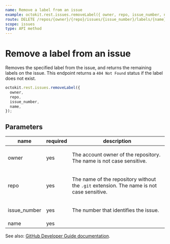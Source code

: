 ```yaml
---
name: Remove a label from an issue
example: octokit.rest.issues.removeLabel({ owner, repo, issue_number, name })
route: DELETE /repos/{owner}/{repo}/issues/{issue_number}/labels/{name}
scope: issues
type: API method
---
```


# Remove a label from an issue

Removes the specified label from the issue, and returns the remaining labels on the issue. This endpoint returns a `404 Not Found` status if the label does not exist.

```js
octokit.rest.issues.removeLabel({
  owner,
  repo,
  issue_number,
  name,
});
```

## Parameters

<table>
  <thead>
    <tr>
      <th>name</th>
      <th>required</th>
      <th>description</th>
    </tr>
  </thead>
  <tbody>
    <tr><td>owner</td><td>yes</td><td>

The account owner of the repository. The name is not case sensitive.

</td></tr>
<tr><td>repo</td><td>yes</td><td>

The name of the repository without the `.git` extension. The name is not case sensitive.

</td></tr>
<tr><td>issue_number</td><td>yes</td><td>

The number that identifies the issue.

</td></tr>
<tr><td>name</td><td>yes</td><td>

</td></tr>
  </tbody>
</table>

See also: [GitHub Developer Guide documentation](https://docs.github.com/rest/issues/labels#remove-a-label-from-an-issue).
